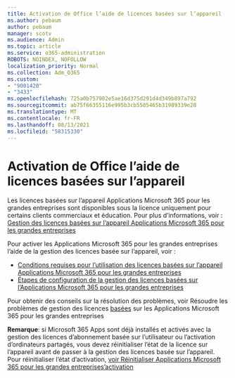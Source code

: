 ```yaml
---
title: Activation de Office l’aide de licences basées sur l’appareil
ms.author: pebaum
author: pebaum
manager: scotv
ms.audience: Admin
ms.topic: article
ms.service: o365-administration
ROBOTS: NOINDEX, NOFOLLOW
localization_priority: Normal
ms.collection: Adm_O365
ms.custom:
- "9001420"
- "3433"
ms.openlocfilehash: 725a0b757902e5ae16d375d291d4d349b897a792
ms.sourcegitcommit: ab75f66355116e995b3cb5505465b31989339e28
ms.translationtype: MT
ms.contentlocale: fr-FR
ms.lasthandoff: 08/13/2021
ms.locfileid: "58315330"
---
```

# <a name="activating-office-using-device-based-licensing"></a>Activation de Office l’aide de licences basées sur l’appareil

Les licences basées sur l’appareil Applications Microsoft 365 pour les grandes entreprises sont disponibles sous la licence uniquement pour certains clients commerciaux et éducation. Pour plus d’informations, voir : [Gestion des licences basées sur l’appareil Applications Microsoft 365 pour les grandes entreprises](https://docs.microsoft.com/deployoffice/device-based-licensing)

Pour activer les Applications Microsoft 365 pour les grandes entreprises l’aide de la gestion des licences basée sur l’appareil, voir :

- [Conditions requises pour l’utilisation des licences basées sur l’appareil Applications Microsoft 365 pour les grandes entreprises](https://docs.microsoft.com/deployoffice/device-based-licensing#requirements-for-using-device-based-licensing-for-microsoft-365-apps-for-enterprise)
- [Étapes de configuration de la gestion des licences basées sur l’Applications Microsoft 365 pour les grandes entreprises](https://docs.microsoft.com/deployoffice/device-based-licensing#steps-to-configure-device-based-licensing-for-microsoft-365-apps-for-enterprise)

Pour obtenir des conseils sur la résolution des problèmes, voir Résoudre les problèmes de gestion des licences [basées](https://docs.microsoft.com/deployoffice/device-based-licensing#troubleshoot-device-based-licensing-for-microsoft-365-apps-for-enterprise) sur les Applications Microsoft 365 pour les grandes entreprises

**Remarque**: si Microsoft 365 Apps sont déjà installés et activés avec la gestion des licences d’abonnement basée sur l’utilisateur ou l’activation d’ordinateurs partagés, vous devez réinitialiser l’état de la licence sur l’appareil avant de passer à la gestion des licences basée sur l’appareil. Pour réinitialiser l’état d’activation, [voir Réinitialiser Applications Microsoft 365 pour les grandes entreprises’activation](https://docs.microsoft.com/office/troubleshoot/activation/reset-office-365-proplus-activation-state)
